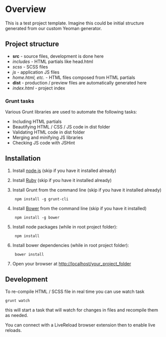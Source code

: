# Overview

This is a test project template. Imagine this could be initial structure generated from our custom Yeoman generator.

## Project structure

* **src** - source files, development is done here
 * *includes* - HTML partials like head.html
 * *scss* - SCSS files
 * *js* - application JS files
 * *home.html, etc.* - HTML files composed from HTML partials
* **dist** - production / preview files are automatically generated here
* *index.html* - project index

### Grunt tasks

Various Grunt libraries are used to automate the following tasks:

* Including HTML partials
* Beautifying HTML / CSS / JS code in dist folder
* Validating HTML code in dist folder
* Merging and minifying JS libraries
* Checking JS code with JSHint

## Installation

1. Install [node.js](http://nodejs.org) (skip if you have it installed already)

2. Install [Ruby](http://www.ruby-lang.org) (skip if you have it installed already)

3. Install Grunt from the command line (skip if you have it installed already)

        npm install -g grunt-cli

4. Install [Bower](http://bower.io) from the command line (skip if you have it installed)

        npm install -g bower

5. Install node packages (while in root project folder):

        npm install

6. Install bower dependencies (while in root project folder):

        bower install

7. Open your browser at [http://localhost/your_project_folder](http://localhost/your_project_folder)


## Development


To re-compile HTML / SCSS file in real time you can use watch task

    grunt watch

this will start a task that will watch for changes in files and recompile them as needed.

You can connect with a LiveReload browser extension then to enable live reloads.
